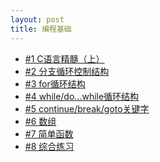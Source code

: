 ```yaml
---
layout: post
title: 编程基础
---
```

<ul>
<li> <a href="http://akaedu.gensee.com/webcast/site/vod/play-69fe99cafeb342dca4229e47d9700fec">#1 C语言精髓（上）</a> </li>
<li> <a href="/code/if_if-else.html">#2 分支循环控制结构</a> </li>
<li> <a href="/code/for.html">#3 for循环结构</a> </li>
<li> <a href="/code/while.html">#4 while/do...while循环结构</a> </li>
<li> <a href="/code/array.html">#5 continue/break/goto关键字</a> </li>
<li> <a href="/code/array.html">#6 数组</a> </li>
<li> <a href="/code/function.html">#7 简单函数</a> </li>
<li> <a href="/code/integrate.html">#8 综合练习</a> </li>
</ul>
